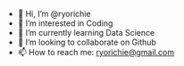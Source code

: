 - 👋 Hi, I’m @ryorichie
- 👀 I’m interested in Coding
- 🌱 I’m currently learning Data Science
- 💞️ I’m looking to collaborate on Github
- 📫 How to reach me: ryorichie@gmail.com

<!---
ryorichie/ryorichie is a ✨ special ✨ repository because its `README.md` (this file) appears on your GitHub profile.
You can click the Preview link to take a look at your changes.
--->
